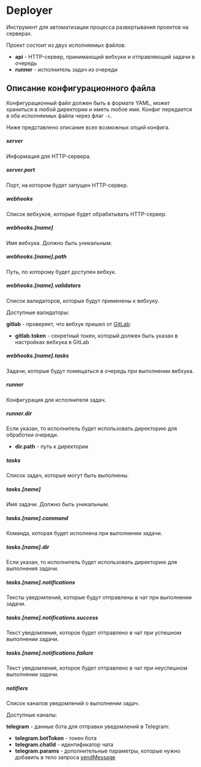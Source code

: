 # Deployer

Инструмент для автоматизации процесса развертывания проектов на серверах.

Проект состоит из двух исполняемых файлов:

- **api** - HTTP-сервер, принимающий вебхуки и отправляющий задачи в очередь
- **runner** - исполнитель задач из очереди

## Описание конфигурационного файла

Конфигурационный файл должен быть в формате YAML, может храниться в любой директории и иметь любое имя.
Конфиг передается в оба исполняемых файла через флаг `-c`.

Ниже представлено описание всех возможных опций конфига.

##### server

Информация для HTTP-сервера.

##### server.port

Порт, на котором будет запущен HTTP-сервер.

##### webhooks

Список вебхуков, которые будет обрабатывать HTTP-сервер.

##### webhooks.[name]

Имя вебхука. Должно быть уникальным.

##### webhooks.[name].path

Путь, по которому будет доступен вебхук.

##### webhooks.[name].validators

Список валидаторов, которые будут применены к вебхуку.

Доступные валидаторы:

**gitlab** - проверяет, что вебхук пришел
от [GitLab](https://docs.gitlab.com/ee/user/project/integrations/webhooks.html):

- **gitlab.token** - секретный токен, который должен быть указан в настройках вебхука в GitLab

##### webhooks.[name].tasks

Задачи, которые будут помещаться в очередь при выполнении вебхука.

##### runner

Конфигурация для исполнителя задач.

##### runner.dir

Если указан, то исполнитель будет использовать директорию для обработки очереди.

- **dir.path** - путь к директории

##### tasks

Список задач, которые могут быть выполнены.

##### tasks.[name]

Имя задачи. Должно быть уникальным.

##### tasks.[name].command

Команда, которая будет исполнена при выполнении задачи.

##### tasks.[name].dir

Если указан, то исполнитель будет использовать директорию для выполнения задачи.

##### tasks.[name].notifications

Тексты уведомлений, которые будут отправлены в чат при выполнении задачи.

##### tasks.[name].notifications.success

Текст уведомления, которое будет отправлено в чат при успешном выполнении задачи.

##### tasks.[name].notifications.failure

Текст уведомления, которое будет отправлено в чат при неуспешном выполнении задачи.

##### notifiers

Список каналов уведомлений о выполнении задач.

Доступные каналы:

**telegram** - данные бота для отправки уведомлений в Telegram:

- **telegram.botToken** - токен бота
- **telegram.chatId** - идентификатор чата
- **telegram.params** - дополнительные параметры, которые нужно добавить в тело
  запроса [sendMessage](https://core.telegram.org/bots/api#sendmessage)
